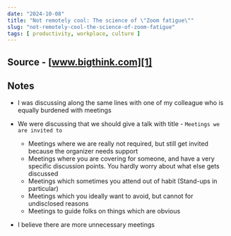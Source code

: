 ```yaml
---
date: "2024-10-08"
title: "Not remotely cool: The science of \"Zoom fatigue\""
slug: "not-remotely-cool-the-science-of-zoom-fatigue"
tags: [ productivity, workplace, culture ]
---
```




## Source - [www.bigthink.com][1]

## Notes
* I was discussing along the same lines with one of my colleague who is equally burdened with meetings
* We were discussing that we should give a talk with title - `Meetings we are invited to`
  * Meetings where we are really not required, but still get invited because the organizer needs support
  * Meetings where you are covering for someone, and have a very specific discussion points. You hardly worry about what else gets discussed
  * Meetings which sometimes you attend out of habit (Stand-ups in particular)
  * Meetings which you ideally want to avoid, but cannot for undisclosed reasons
  * Meetings to guide folks on things which are obvious
* I believe there are more unnecessary meetings



  [1]: https://bigthink.com/business/not-remotely-cool-the-science-of-zoom-fatigue/

